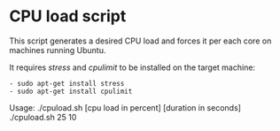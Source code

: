 # CPU load script 

This script generates a desired CPU load and forces it per each core on 
machines running Ubuntu.

It requires *stress* and *cpulimit* to be installed on the target machine:

	- sudo apt-get install stress
	- sudo apt-get install cpulimit

Usage: ./cpuload.sh [cpu load in percent] [duration in seconds]
	   ./cpuload.sh 25 10
